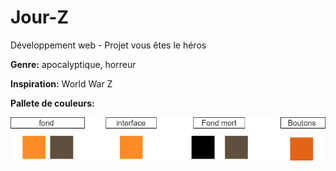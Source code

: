 # Jour-Z
Développement web - Projet vous êtes le héros

**Genre:** apocalyptique, horreur

**Inspiration:** World War Z

**Pallete de couleurs:**

![image de la pallete de couleurs](medias/github_couleurs.drawio.png)
